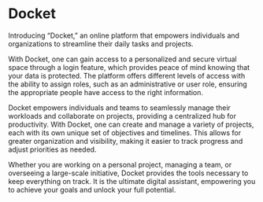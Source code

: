 # Docket

Introducing “Docket,” an online platform that empowers individuals and organizations to streamline their daily tasks and projects.

With Docket, one can gain access to a personalized and secure virtual space through a login feature, which provides peace of mind knowing that your data is protected. The platform offers different levels of access with the ability to assign roles, such as an administrative or user role, ensuring the appropriate people have access to the right information.

Docket empowers individuals and teams to seamlessly manage their workloads and collaborate on projects, providing a centralized hub for productivity. With Docket, one can create and manage a variety of projects, each with its own unique set of objectives and timelines. This allows for greater organization and visibility, making it easier to track progress and adjust priorities as needed.

Whether you are working on a personal project, managing a team, or overseeing a large-scale initiative, Docket provides the tools necessary to keep everything on track. It is the ultimate digital assistant, empowering you to achieve your goals and unlock your full potential.
